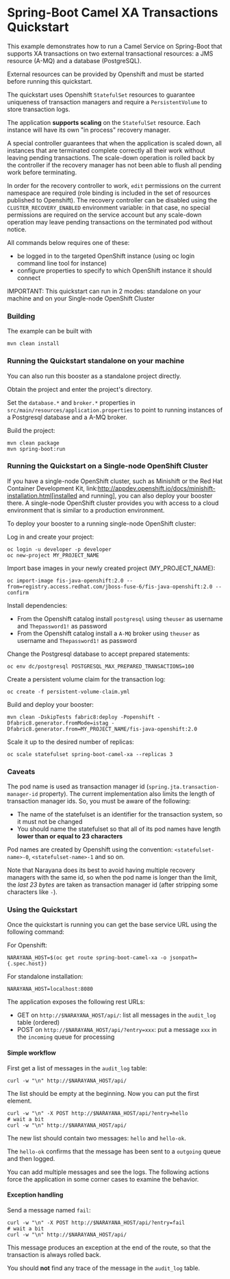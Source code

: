 # Spring-Boot Camel XA Transactions Quickstart

This example demonstrates how to run a Camel Service on Spring-Boot that supports XA transactions on two external transactional resources: a JMS resource (A-MQ) and a database (PostgreSQL).

External resources can be provided by Openshift and must be started before running this quickstart.  

The quickstart uses Openshift `StatefulSet` resources to guarantee uniqueness of transaction managers and 
require a `PersistentVolume` to store transaction logs.

The application **supports scaling** on the `StatefulSet` resource. Each instance will have its own "in process" recovery manager.

A special controller guarantees that when the application is scaled down, all instances that are terminated complete correctly all their work without
leaving pending transactions. The scale-down operation is rolled back by the controller if the recovery manager has not been
able to flush all pending work before terminating.

In order for the recovery controller to work, `edit` permissions on the current namespace are required (role binding is included in the set of resources published to Openshift).
The recovery controller can be disabled using the `CLUSTER_RECOVERY_ENABLED` environment variable: in that case, no special permissions are required on the service account but 
any scale-down operation may leave pending transactions on the terminated pod without notice. 

All commands below requires one of these:
- be logged in to the targeted OpenShift instance (using oc login command line tool for instance)
- configure properties to specify to which OpenShift instance it should connect

IMPORTANT: This quickstart can run in 2 modes: standalone on your machine and on your Single-node OpenShift Cluster 

### Building

The example can be built with

    mvn clean install
    
### Running the Quickstart standalone on your machine

You can also run this booster as a standalone project directly.

Obtain the project and enter the project's directory.

Set the `database.*` and `broker.*` properties in `src/main/resources/application.properties` to point 
to running instances of a Postgresql database and a A-MQ broker.

Build the project:

    mvn clean package
    mvn spring-boot:run 

### Running the Quickstart on a Single-node OpenShift Cluster

If you have a single-node OpenShift cluster, such as Minishift or the Red Hat Container Development Kit, link:http://appdev.openshift.io/docs/minishift-installation.html[installed and running], you can also deploy your booster there. A single-node OpenShift cluster provides you with access to a cloud environment that is similar to a production environment.

To deploy your booster to a running single-node OpenShift cluster:

Log in and create your project:

    oc login -u developer -p developer
    oc new-project MY_PROJECT_NAME

Import base images in your newly created project (MY_PROJECT_NAME):

    oc import-image fis-java-openshift:2.0 --from=registry.access.redhat.com/jboss-fuse-6/fis-java-openshift:2.0 --confirm

Install dependencies:
- From the Openshift catalog install `postgresql` using `theuser` as username and `Thepassword1!` as password
- From the Openshift catalog install a `A-MQ` broker using `theuser` as username and `Thepassword1!` as password

Change the Postgresql database to accept prepared statements:

    
    oc env dc/postgresql POSTGRESQL_MAX_PREPARED_TRANSACTIONS=100


Create a persistent volume claim for the transaction log:

    oc create -f persistent-volume-claim.yml

Build and deploy your booster:

    mvn clean -DskipTests fabric8:deploy -Popenshift -Dfabric8.generator.fromMode=istag -Dfabric8.generator.from=MY_PROJECT_NAME/fis-java-openshift:2.0

Scale it up to the desired number of replicas:

    oc scale statefulset spring-boot-camel-xa --replicas 3

### Caveats

The pod name is used as transaction manager id (`spring.jta.transaction-manager-id` property). The current implementation also 
limits the length of transaction manager ids.
So, you must be aware of the following:

- The name of the statefulset is an identifier for the transaction system, so it must not be changed
- You should name the statefulset so that all of its pod names have length **lower than or equal to 23 characters**

Pod names are created by Openshift using the convention: `<statefulset-name>-0`, `<statefulset-name>-1` and so on.

Note that Narayana does its best to avoid having multiple recovery managers with the same id, so when the pod name is longer than the 
limit, the *last 23 bytes* are taken as transaction manager id (after stripping some characters like `-`).

### Using the Quickstart

Once the quickstart is running you can get the base service URL using the following command:


For Openshift:

    NARAYANA_HOST=$(oc get route spring-boot-camel-xa -o jsonpath={.spec.host})

For standalone installation:

    NARAYANA_HOST=localhost:8080

The application exposes the following rest URLs:

- GET on `http://$NARAYANA_HOST/api/`: list all messages in the `audit_log` table (ordered)
- POST on `http://$NARAYANA_HOST/api/?entry=xxx`: put a message `xxx` in the `incoming` queue for processing

#### Simple workflow

First get a list of messages in the `audit_log` table:

```
curl -w "\n" http://$NARAYANA_HOST/api/
```

The list should be empty at the beginning. Now you can put the first element.

```
curl -w "\n" -X POST http://$NARAYANA_HOST/api/?entry=hello
# wait a bit
curl -w "\n" http://$NARAYANA_HOST/api/
```

The new list should contain two messages: `hello` and `hello-ok`.

The `hello-ok` confirms that the message has been sent to a `outgoing` queue and then logged.
 
You can add multiple messages and see the logs. The following actions force the application in some corner cases 
to examine the behavior.

#### Exception handling

Send a message named `fail`:

```
curl -w "\n" -X POST http://$NARAYANA_HOST/api/?entry=fail
# wait a bit
curl -w "\n" http://$NARAYANA_HOST/api/
```

This message produces an exception at the end of the route, so that the transaction is always rolled back.

You should **not** find any trace of the message in the `audit_log` table.
